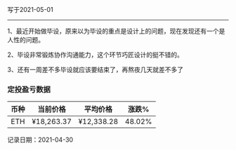 写于2021-05-01

-----

1、最近开始做毕设，原来以为毕设的重点是设计上的问题，现在发现还有一个是人性的问题。

2、毕设非常锻炼协作沟通能力，这个环节巧匠设计的挺不错的。

3、还有一周差不多毕设就应该要结束了，再熬夜几天就差不多了

### 定投盈亏数据
| 币种 | 当前价格 | 平均价格 |  涨跌%  |  
| :--: | :----------: | :----------: | :-----: |
| ETH  |  ¥18,263.37 |  ¥12,338.28  | 48.02% |

记录日期：2021-04-30
